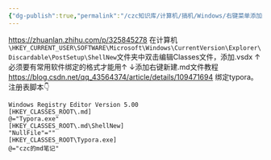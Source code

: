 ```yaml
---
{"dg-publish":true,"permalink":"/czc知识库/计算机/搞机/Windows/右键菜单添加新建选项添加自定义项目 typora 右键新建md文件/","dgPassFrontmatter":true,"created":"2024-06-18T17:45:20.114+08:00","updated":"2024-12-08T12:34:12.975+08:00"}
---
```



https://zhuanlan.zhihu.com/p/325845278
在计算机`\HKEY_CURRENT_USER\SOFTWARE\Microsoft\Windows\CurrentVersion\Explorer\Discardable\PostSetup\ShellNew`文件夹中双击编辑Classes文件，添加.vsdx
↑必须要有常用软件绑定的格式才能用↑
↓添加右键新建.md文件教程
https://blog.csdn.net/qq_43564374/article/details/109471694
绑定typora。注册表脚本👇
```注册表脚本
Windows Registry Editor Version 5.00
[HKEY_CLASSES_ROOT\.md]
@="Typora.exe"
[HKEY_CLASSES_ROOT\.md\ShellNew]
"NullFile"=""
[HKEY_CLASSES_ROOT\Typora.exe]
@="czc的md笔记"
```
